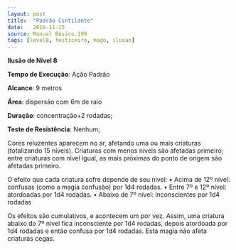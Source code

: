 ```yaml
---
layout: post
title:  "Padrão Cintilante"
date:   2016-11-15
source: Manual Básico.199
tags: [level8, feiticeiro, mago, ilusao]
---
```


**Ilusão de Nível 8**

**Tempo de Execução**: Ação Padrão

**Alcance**: 9 metros

**Área**: dispersão com 6m de raio

**Duração**: concentração+2 rodadas;

**Teste de Resistência**: Nenhum;


Cores reluzentes aparecem no ar, afetando uma ou mais criaturas (totalizando 15 níveis). Criaturas com menos níveis são afetadas primeiro; entre criaturas com nível igual, as mais próximas do ponto de origem são afetadas primeiro.

O efeito que cada criatura sofre depende de seu nível: 
• Acima de 12º nível: confusas (como a magia confusão) por 1d4 rodadas.
• Entre 7º e 12º nível: atordoadas por 1d4 rodadas.
• Abaixo de 7º nível: inconscientes por 1d4 rodadas

Os efeitos são cumulativos, e acontecem um por vez. Assim, uma criatura abaixo do 7º nível fica inconsciente por 1d4 rodadas, depois atordoada por 1d4 rodadas e então confusa por 1d4 rodadas.
Esta magia não afeta criaturas cegas.